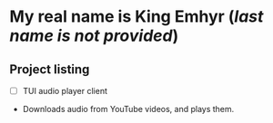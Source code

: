 # My real name is King Emhyr (*last name is not provided*)

## Project listing

 - [ ] TUI audio player client
  * Downloads audio from YouTube videos, and plays them.
